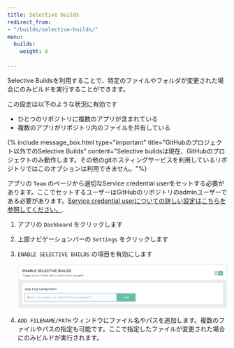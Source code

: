 ```yaml
---
title: Selective builds
redirect_from:
- "/builds/selective-builds/"
menu:
  builds:
    weight: 8

---
```

Selective Buildsを利用することで、特定のファイルやフォルダが変更された場合にのみビルドを実行することができます。

この設定は以下のような状況に有効です

 * ひとつのリポジトリに複数のアプリが含まれている
 * 複数のアプリがリポジトリ内のファイルを共有している

{% include message_box.html type="important" title="GitHubのプロジェクト以外でのSelective Builds" content="Selective buildsは現在、GitHubのプロジェクトのみ動作します。その他のgitホスティングサービスを利用しているリポジトリではこのオプションは利用できません。"%} 

アプリの `Team` のページから適切なService credential userをセットする必要があります。ここでセットするユーザーはGitHubのリポジトリのadminユーザーである必要があります。[Service credential userについての詳しい設定はこちらを参照してください。](/troubleshooting/github-pull-request-status-troubleshooting/#make-sure-to-select-a-service-credential-user-who-has-a-connected-github-account).

1. アプリの `Dashboard` をクリックします
2. 上部ナビゲーションバーの `Settings` をクリックします
3. `ENABLE SELECTIVE BUILDS` の項目を有効にします

   ![Selective Builds](/img/getting-started/selective-builds.png)
4. `ADD FILENAME/PATH` ウィンドウにファイル名やパスを追加します。複数のファイルやパスの指定も可能です。ここで指定したファイルが変更された場合にのみビルドが実行されます。